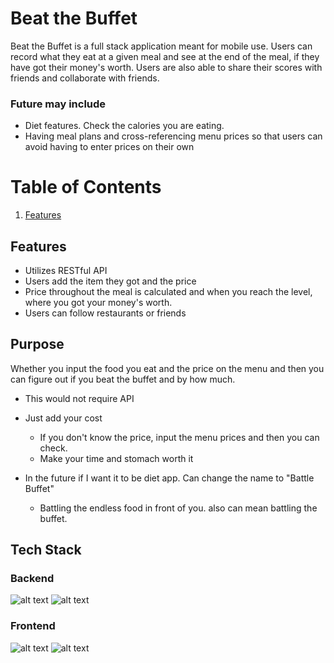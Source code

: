 # Beat the Buffet

Beat the Buffet is a full stack application meant for mobile use. Users can record what they eat at a given meal and see at the end of the meal, if they have got their money's worth. Users are also able to share their scores with friends and collaborate with friends. 

### Future may include
* Diet features. Check the calories you are eating.
* Having meal plans and cross-referencing menu prices so that users can avoid having to enter prices on their own

# Table of Contents
1. [Features](#Features)

## Features
* Utilizes RESTful API
* Users add the item they got and the price
* Price throughout the meal is calculated and when you reach the level, where you got your money's worth.
* Users can follow restaurants or friends 


## Purpose

Whether you input the food you eat and the price on the menu and then you can figure out
if you beat the buffet and by how much.
- This would not require API
- Just add your cost
    - If you don't know the price, input the menu prices and then you can check. 
    - Make your time and stomach worth it

- In the future if I want it to be diet app. Can change the name to "Battle Buffet"
    - Battling the endless food in front of you. also can mean battling the buffet.

## Tech Stack<a name="Tech-stack"></a>

### Backend
![alt text](https://img.shields.io/badge/-Python-3776AB?logo=python&logoColor=white&style=for-the-badge)
![alt text](https://img.shields.io/badge/-Flask-000000?logo=flask&logoColor=white&style=for-the-badge)

### Frontend
![alt text](https://img.shields.io/badge/-Bootstrap-7952B3?logo=bootstrap&logoColor=white&style=for-the-badge)
![alt text](https://img.shields.io/badge/-ReactJs-61DAFB?logo=react&logoColor=white&style=for-the-badge)


